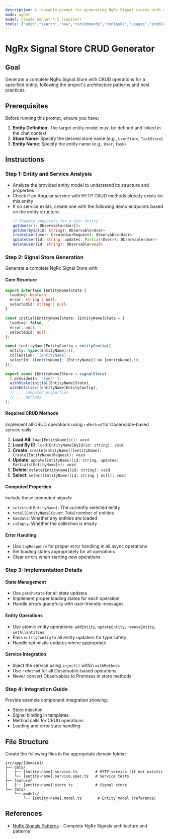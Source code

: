 ```yaml
---
description: A reusable prompt for generating NgRx Signal stores with complete CRUD operations for a specified entity.
mode: agent
model: Claude Sonnet 4.5 (copilot)
tools: ["edit","search","new","runCommands","runTasks","usages","problems","todos"]
---
```


# NgRx Signal Store CRUD Generator

## Goal

Generate a complete NgRx Signal Store with CRUD operations for a specified entity, following the project's architecture patterns and best practices.

## Prerequisites

Before running this prompt, ensure you have:

1. **Entity Definition**: The target entity model must be defined and linked in the chat context
2. **Store Name**: Specify the desired store name (e.g., `UserStore`, `TaskStore`)
3. **Entity Name**: Specify the entity name (e.g., `User`, `Task`)

## Instructions

### Step 1: Entity and Service Analysis
- Analyze the provided entity model to understand its structure and properties
- Check if an Angular service with HTTP CRUD methods already exists for this entity
- If no service exists, create one with the following demo endpoints based on the entity structure:
  ```typescript
  // Example endpoints for a User entity
  getUsers(): Observable<User[]>
  getUserById(id: string): Observable<User>
  createUser(user: CreateUserRequest): Observable<User>
  updateUser(id: string, updates: Partial<User>): Observable<User>
  deleteUser(id: string): Observable<void>
  ```

### Step 2: Signal Store Generation
Generate a complete NgRx Signal Store with:

#### Core Structure
```typescript
export interface [EntityName]State {
  loading: boolean;
  error: string | null;
  selectedId: string | null;
}

const initial[EntityName]State: [EntityName]State = {
  loading: false,
  error: null,
  selectedId: null,
};

const [entityName]EntityConfig = entityConfig({
  entity: type<[EntityName]>(),
  collection: '[entityName]',
  selectId: ([entityName]: [EntityName]) => [entityName].id,
});

export const [EntityName]Store = signalStore(
  { providedIn: 'root' },
  withState(initial[EntityName]State),
  withEntities([entityName]EntityConfig),
  // ... computed properties
  // ... methods
);
```

#### Required CRUD Methods
Implement all CRUD operations using `rxMethod` for Observable-based service calls:

1. **Load All**: `load[EntityName]s(): void`
2. **Load By ID**: `load[EntityName]ById(id: string): void`
3. **Create**: `create[EntityName]([entityName]: Create[EntityName]Request): void`
4. **Update**: `update[EntityName](id: string, updates: Partial<[EntityName]>): void`
5. **Delete**: `delete[EntityName](id: string): void`
6. **Select**: `select[EntityName](id: string | null): void`

#### Computed Properties
Include these computed signals:
- `selected[EntityName]`: The currently selected entity
- `total[EntityName]Count`: Total number of entities
- `hasData`: Whether any entities are loaded
- `isEmpty`: Whether the collection is empty

#### Error Handling
- Use `tapResponse` for proper error handling in all async operations
- Set loading states appropriately for all operations
- Clear errors when starting new operations

### Step 3: Implementation Details

#### State Management
- Use `patchState` for all state updates
- Implement proper loading states for each operation
- Handle errors gracefully with user-friendly messages

#### Entity Operations
- Use atomic entity operations: `addEntity`, `updateEntity`, `removeEntity`, `setAllEntities`
- Pass `entityConfig` to all entity updaters for type safety
- Handle optimistic updates where appropriate

#### Service Integration
- Inject the service using `inject()` within `withMethods`
- Use `rxMethod` for all Observable-based operations
- Never convert Observables to Promises in store methods

### Step 4: Integration Guide
Provide example component integration showing:
- Store injection
- Signal binding in templates
- Method calls for CRUD operations
- Loading and error state handling

## File Structure

Create the following files in the appropriate domain folder:

```
src/app/[domain]/
├── data/
│   ├── [entity-name].service.ts        # HTTP service (if not exists)
│   └── [entity-name].service.spec.ts   # Service tests
├── feature/
│   ├── [entity-name].store.ts          # Signal store
└── data/
    └── models/
        └── [entity-name].model.ts       # Entity model (reference)
```

## References

- [NgRx Signals Patterns](../instructions/ngrx-signals.instructions.md) - Complete NgRx Signals architecture and patterns